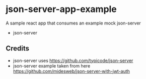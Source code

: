 # json-server-app-example

A sample react app that consumes an example mock json-server

- json-server


## Credits
- json-server uses https://github.com/typicode/json-server
- json-server example taken from here https://github.com/midesweb/json-server-with-jwt-auth
